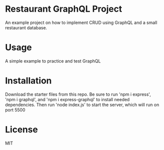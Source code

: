 # Restaurant GraphQL Project
An example project on how to implement CRUD using GraphQL and a small restaurant database.

# Usage
A simple example to practice and test GraphQL

# Installation
Download the starter files from this repo. Be sure to run 'npm i express', 'npm i graphql', and 'npm i express-graphql' to install needed dependencies. Then run 'node index.js' to start the server, which will run on port 5500

# License
MIT
